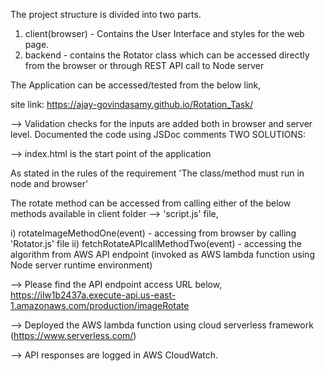 The project structure is divided into two parts.

1. client(browser) - Contains the User Interface and styles for the web page.
2. backend - contains the Rotator class which can be accessed directly from the browser or through REST API call to Node server

The Application can be accessed/tested from the below link,

site link: https://ajay-govindasamy.github.io/Rotation_Task/

--> Validation checks for the inputs are added both in browser and server level. Documented the code using JSDoc comments
TWO SOLUTIONS:

--> index.html is the start point of the application

As stated in the rules of the requirement 'The class/method must run in node and browser'

The rotate method can be accessed from calling either of the below methods available in client folder --> 'script.js' file,

i) rotateImageMethodOne(event) - accessing from browser by calling 'Rotator.js' file
ii) fetchRotateAPIcallMethodTwo(event) - accessing the algorithm from AWS API endpoint (invoked as AWS lambda function using Node server runtime environment)

--> Please find the API endpoint access URL below,
https://ilw1b2437a.execute-api.us-east-1.amazonaws.com/production/imageRotate

--> Deployed the AWS lambda function using cloud serverless framework (https://www.serverless.com/)

--> API responses are logged in AWS CloudWatch.
